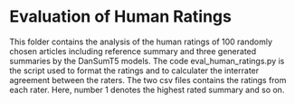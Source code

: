 <h1>Evaluation of Human Ratings</h1>

This folder contains the analysis of the human ratings of 100 randomly chosen articles including reference summary and three generated summaries by the DanSumT5 models. 
The code eval_human_ratings.py is the script used to format the ratings and to calculater the interrater agreement between the raters. 
The two csv files contains the ratings from each rater. Here, number 1 denotes the highest rated summary and so on. 
